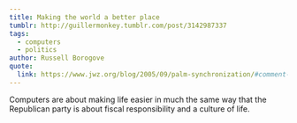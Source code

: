 ```yaml
---
title: Making the world a better place
tumblr: http://guillermonkey.tumblr.com/post/3142987337
tags:
  - computers
  - politics
author: Russell Borogove
quote:
  link: https://www.jwz.org/blog/2005/09/palm-synchronization/#comment-51437
---
```


Computers are about making life easier in much the same way that the Republican party is about fiscal responsibility and a culture of life.
